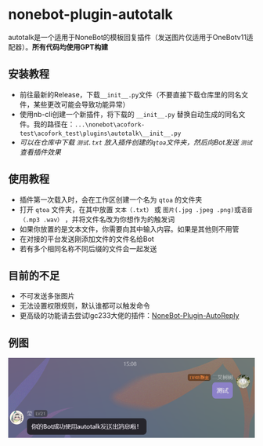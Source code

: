 # nonebot-plugin-autotalk
autotalk是一个适用于NoneBot的模板回复插件（发送图片仅适用于OneBotv11适配器）。**所有代码均使用GPT构建**


## 安装教程
 - 前往最新的Release，下载`__init__.py`文件（不要直接下载仓库里的同名文件，某些更改可能会导致功能异常）
 - 使用nb-cli创建一个新插件，将下载的 `__init__.py` 替换自动生成的同名文件。我的路径在：`...\nonebot\acofork-test\acofork_test\plugins\autotalk\__init__.py`
 - *可以在仓库中下载 `测试.txt` 放入插件创建的`qtoa`文件夹，然后向Bot发送 `测试` 查看插件效果*
   
## 使用教程
 - 插件第一次载入时，会在工作区创建一个名为 `qtoa` 的文件夹
 - 打开 `qtoa` 文件夹，在其中放置 `文本（.txt）` 或 `图片(.jpg .jpeg .png)`或`语音（.mp3 .wav）` ，并将文件名改为你想作为的触发词
 - 如果你放置的是文本文件，你需要向其中输入内容。如果是其他则不用管
 - 在对接的平台发送刚添加文件的文件名给Bot
 - 若有多个相同名称不同后缀的文件会一起发送

## 目前的不足
 - 不可发送多张图片
 - 无法设置权限规则，默认谁都可以触发命令
 - 更高级的功能请去尝试lgc233大佬的插件：[NoneBot-Plugin-AutoReply](https://github.com/lgc-NB2Dev/nonebot-plugin-autoreply)

## 例图
![例图](eg.png)
